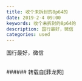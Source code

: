 ```yaml
---
title: 收个未拆封的8p64的
date: 2019-2-4 09:00
keywords: 收个未拆封的8p64的
description: 国行最好，微信
categories: used
---
```

<td class="t_f" id="postmessage_2914692">

国行最好，微信<br/>
<img alt="" border="0" class="zoom" data-cf-modified-c7e6a373f37638a88e20cfe4-="" file="http://www.flw.ph/data/appbyme/upload/image/201902/04/mpRGzJvBWFj0.jpg" id="aimg_e8M4B" lazyloadthumb="1" onclick="" onmouseover="" src="http://www.flw.ph/data/appbyme/upload/image/201902/04/mpRGzJvBWFj0.jpg"/><br/>
<br/>
</td>
###### 转载自[菲龙网]